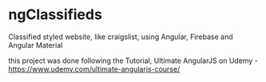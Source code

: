 # ngClassifieds
Classified styled website, like craigslist, using Angular, Firebase and Angular Material

this project was done following the Tutorial, Ultimate AngularJS on Udemy - https://www.udemy.com/ultimate-angularjs-course/
